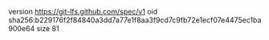 version https://git-lfs.github.com/spec/v1
oid sha256:b229176f2f84840a3dd7a77e1f8aa3f9cd7c9fb72e1ecf07e4475ec1ba900e64
size 81

